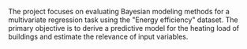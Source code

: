 The project focuses on evaluating Bayesian modeling methods for a multivariate regression task using the "Energy efficiency" dataset. The primary objective is to derive a predictive model for the heating load of buildings and estimate the relevance of input variables.
